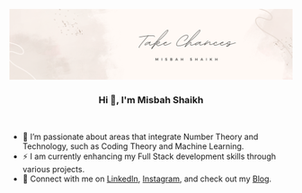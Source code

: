 ![logo](https://github.com/Sarzam/Sarzam/blob/main/github_banner.png)

<h3 align="center">Hi 👋, I'm Misbah Shaikh</h3>

<br>

- 🌱 I’m passionate about areas that integrate Number Theory and Technology, such as Coding Theory and Machine Learning.
- ⚡ I am currently enhancing my Full Stack development skills through various projects.
- 🔗 Connect with me on [LinkedIn](https://linkedin.com/in/misbahsrshaikh), [Instagram](https://instagram.com/iammiban), and check out my [Blog](https://www.renesasvnit.com/).
